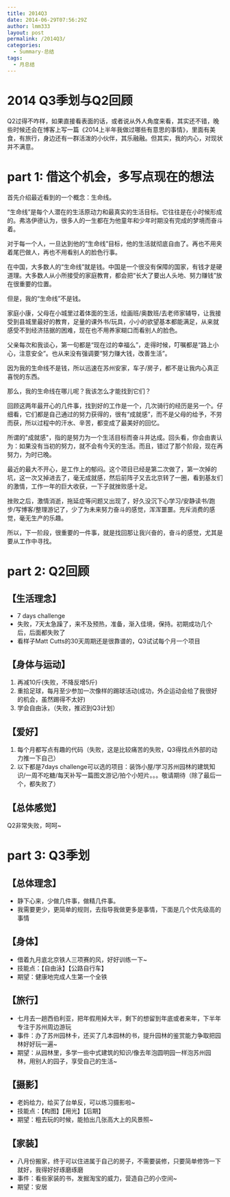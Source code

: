 ```yaml
---
title: 2014Q3
date: 2014-06-29T07:56:29Z
author: lmm333
layout: post
permalink: /2014Q3/
categories:
  - Summary-总结
tags:
  - 月总结
---
```

# 2014 Q3季划与Q2回顾

Q2过得不咋样，如果直接看表面的话，或者说从外人角度来看，其实还不错，晚些时候还会在博客上写一篇《2014上半年我做过哪些有意思的事情》，里面有美食，有旅行，身边还有一群活泼的小伙伴，其乐融融。但其实，我的内心，对现状并不满意。

# part 1: 借这个机会，多写点现在的想法

首先介绍最近看到的一个概念：生命线。

“生命线”是每个人潜在的生活原动力和最真实的生活目标。它往往是在小时候形成的。弗洛伊德认为，很多人的一生都在为他童年和少年时期没有完成的梦境而奋斗着。

对于每一个人，一旦达到他的“生命线”目标，他的生活就彻底自由了。再也不用夹着尾巴做人，再也不用看别人的脸色行事。

在中国，大多数人的“生命线”就是钱。中国是一个很没有保障的国家，有钱才是硬道理。大多数人从小所接受的家庭教育，都会把“长大了要出人头地、努力赚钱”放在很重要的位置。

但是，我的“生命线”不是钱。

家庭小康，父母在小城里过着体面的生活，绘画班/奥数班/去老师家辅导，让我接受到县城里最好的教育，足量的课外书/玩具，小小的欲望基本都能满足，从来就感受不到经济拮据的困难，现在也不用养家糊口而看别人的脸色。

父亲每次和我谈心，第一句都是“现在过的幸福么”，走得时候，叮嘱都是“路上小心，注意安全”。也从来没有强调要“努力赚大钱，改善生活”。

因为我的生命线不是钱，所以迅速在苏州安家，车子/房子，都不是让我内心真正喜悦的东西。

那么，我的生命线在哪儿呢？我该怎么才能找到它们？

回顾这两年最开心的几件事，找到好的工作是一个，几次骑行的经历是另一个。仔细看，它们都是自己通过的努力获得的，很有“成就感”，而不是父母的给予，不劳而获，所以过程中的汗水、辛苦，都变成了最美好的回忆。

所谓的&quot;成就感&quot;，指的是努力为一个生活目标而奋斗并达成。回头看，你会由衷认为：如果没有当初的努力，就不会有今天的生活。而且，错过了那个阶段，现在再努力，为时已晚。

最近的最大不开心，是工作上的郁闷。这个项目已经是第二次做了，第一次掉的坑，这一次又掉进去了，毫无成就感，然后前阵子又去北京转了一圈，看到基友们的激情，工作一年的巨大收获，一下子就挫败感十足。

挫败之后，激情消逝，拖延症等问题又出现了，好久没沉下心学习/安静读书/跑步/写博客/整理游记了，少了为未来努力奋斗的感觉，浑浑噩噩。充斥消费的感觉，毫无生产的乐趣。

所以，下一阶段，很重要的一件事，就是找回那让我兴奋的，奋斗的感觉，尤其是要从工作中寻找。

# part 2: Q2回顾

## 【生活理念】

- 7 days challenge
- 失败，7天太急躁了，来不及预热，准备，渐入佳境，保持。初期成功几个后，后面都失败了
- 看样子Matt Cutts的30天周期还是很靠谱的，Q3试试每个月一个项目

## 【身体与运动】

1. 再减10斤(失败，不降反增5斤)
2. 重拾足球，每月至少参加一次像样的踢球活动(成功，外企运动会给了我很好的机会，虽然踢得不太好)
3. 学会自由泳，（失败，推迟到Q3计划）

## 【爱好】

1. 每个月都写点有趣的代码（失败，这是比较痛苦的失败，Q3得找点外部的动力推一下自己）
2. 以下都是7days challenge可以选的项目：装饰小屋/学习苏州园林的建筑知识/一周不吃糖/每天补写一篇图文游记/拍个小短片。。。敬请期待（除了最后一个，都失败了）

## 【总体感觉】

Q2非常失败，呵呵~

# part 3: Q3季划

## 【总体理念】

- 静下心来，少做几件事，做精几件事。
- 我需要更少，更简单的规则，去指导我做更多是事情，下面是几个优先级高的事情

## 【身体】

- 借着九月底北京铁人三项赛的风，好好训练一下~
- 技能点：【自由泳】【公路自行车】
- 期望：健康地完成人生第一个全铁

## 【旅行】

- 七月去一趟西伯利亚，把年假用掉大半，剩下的想留到年底或者来年，下半年专注于苏州周边游玩
- 事件：办了苏州园林卡，还买了几本园林的书，提升园林的鉴赏能力争取把园林好好玩一遍~
- 期望：从园林里，多学一些中式建筑的知识/像去年泡圆明园一样泡苏州园林，用别人的园子，享受自己的生活~

## 【摄影】

- 老妈给力，给买了台单反，可以练习摄影啦~
- 技能点：【构图】【用光】【后期】
- 期望：粗去玩的时候，能拍出几张高大上的风景照~

## 【家装】

- 八月份搬家，终于可以住进属于自己的房子，不需要装修，只要简单修饰一下就好，我得好好琢磨琢磨
- 事件：看些家装的书，发掘淘宝的威力，营造自己的小空间~
- 期望：安居